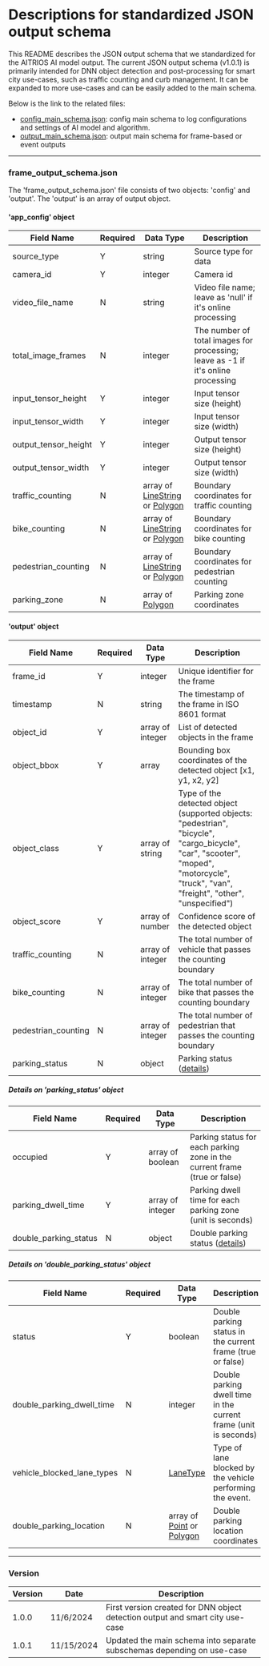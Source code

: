# Descriptions for standardized JSON output schema

This README describes the JSON output schema that we standardized for the AITRIOS AI model output. The current JSON output schema (v1.0.1) is primarily intended for DNN object detection and post-processing for smart city use-cases, such as traffic counting and curb management. It can be expanded  to more use-cases and can be easily added to the main schema. 

Below is the link to the related files:
- [config_main_schema.json](https://github.com/smart-camera-engagement/eval-ai-models/blob/v1.0.1/schemas/config_main_schema.json): config main schema to log configurations and settings of AI model and algorithm.
- [output_main_schema.json](https://github.com/smart-camera-engagement/eval-ai-models/blob/v1.0.1/schemas/output_main_schema.json): output main schema for frame-based or event outputs

----

### frame_output_schema.json
The 'frame_output_schema.json' file consists of two objects: 'config' and 'output'. The 'output' is an array of output object.

#### 'app_config' object
| Field Name            | Required  | Data Type | Description |
|-----------------------|-----------|-----------|-------------|
| source_type           |   Y       | string    | Source type for data |
| camera_id             |   Y       | integer   | Camera id |
| video_file_name       |   N       | string    | Video file name; leave as 'null' if it's online processing |
| total_image_frames    |   N       | integer   | The number of total images for processing; leave as -1 if it's online processing |
| input_tensor_height   |   Y       | integer   | Input tensor size (height) |
| input_tensor_width    |   Y       | integer   | Input tensor size (width) |
| output_tensor_height  |   Y       | integer   | Output tensor size (height) |
| output_tensor_width   |   Y       | integer   | Output tensor size (width) |
| traffic_counting      |   N       | array of [LineString](https://datatracker.ietf.org/doc/html/rfc7946#appendix-A.2) or [Polygon](https://datatracker.ietf.org/doc/html/rfc7946#appendix-A.3)     | Boundary coordinates for traffic counting |
| bike_counting         |   N       | array of [LineString](https://datatracker.ietf.org/doc/html/rfc7946#appendix-A.2) or [Polygon](https://datatracker.ietf.org/doc/html/rfc7946#appendix-A.3)  | Boundary coordinates for bike counting |
| pedestrian_counting   |   N       | array of [LineString](https://datatracker.ietf.org/doc/html/rfc7946#appendix-A.2) or [Polygon](https://datatracker.ietf.org/doc/html/rfc7946#appendix-A.3)    | Boundary coordinates for pedestrian counting |
| parking_zone          |   N       | array of [Polygon](https://datatracker.ietf.org/doc/html/rfc7946#appendix-A.3)     | Parking zone coordinates |

#### 'output' object
| Field Name | Required  | Data Type | Description |
|------------|-----------|-----------|-------------|
| frame_id  |   Y       | integer    | Unique identifier for the frame |
| timestamp  |   N       | string    | The timestamp of the frame in ISO 8601 format |
| object_id   |   Y       | array of integer   | List of detected objects in the frame |
| object_bbox    |   Y       | array     | Bounding box coordinates of the detected object [x1, y1, x2, y2] |
| object_class  |   Y       | array of string    | Type of the detected object (supported objects: "pedestrian", "bicycle", "cargo_bicycle", "car", "scooter", "moped", "motorcycle", "truck", "van", "freight", "other", "unspecified")|
| object_score       |   Y       | array of number    | Confidence score of the detected object |
| traffic_counting       |   N       | array of integer    | The total number of vehicle that passes the counting boundary |
| bike_counting |   N       |  array of integer     | The total number of bike that passes the counting boundary |
| pedestrian_counting |   N       |  array of integer     | The total number of pedestrian that passes the counting boundary |
| parking_status |   N       | object     | Parking status ([details](https://github.com/smart-camera-engagement/eval-ai-models/tree/main/smart_city_json_output#more-details-on-parking-status)) |

##### Details on 'parking_status' object
| Field Name | Required  | Data Type | Description |
|------------|-----------|-----------|-------------|
| occupied |   Y       | array of boolean     | Parking status for each parking zone in the current frame (true or false) |
| parking_dwell_time |   Y       | array of integer     | Parking dwell time for each parking zone (unit is seconds) |
| double_parking_status |   N       | object    | Double parking status ([details](https://github.com/smart-camera-engagement/eval-ai-models/tree/main/smart_city_json_output#more-details-on-double-parking-status)) |

##### Details on 'double_parking_status' object
| Field Name | Required  | Data Type | Description |
|------------|-----------|-----------|-------------|
| status |   Y       | boolean     | Double parking status in the current frame (true or false) |
| double_parking_dwell_time |   N       | integer     | Double parking dwell time in the current frame (unit is seconds) |
| vehicle_blocked_lane_types |   N       | [LaneType](https://github.com/openmobilityfoundation/curb-data-specification/tree/main/events#lane-type)    | Type of lane blocked by the vehicle performing the event. |
| double_parking_location |   N       | array of [Point](https://datatracker.ietf.org/doc/html/rfc7946#appendix-A.1) or [Polygon](https://datatracker.ietf.org/doc/html/rfc7946#appendix-A.3)    | Double parking location coordinates |


----
### Version
|   Version  |   Date    | Description |
|------------|-----------|-------------|
| 1.0.0      | 11/6/2024 | First version created for DNN object detection output and smart city use-case |
| 1.0.1      | 11/15/2024 | Updated the main schema into separate subschemas depending on use-case |